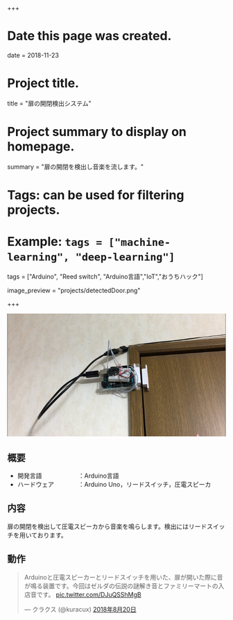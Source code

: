 +++
# Date this page was created.
date = 2018-11-23

# Project title.
title = "扉の開閉検出システム"

# Project summary to display on homepage.
summary = "扉の開閉を検出し音楽を流します。"

# Tags: can be used for filtering projects.
# Example: `tags = ["machine-learning", "deep-learning"]`
tags = ["Arduino", "Reed switch", "Arduino言語","IoT","おうちハック"]

image_preview = "projects/detectedDoor.png"

+++

![This is a image](../../img/projects/detectedDoor.png)

## 概要

- 開発言語　　　　　　：Arduino言語
- ハードウェア　　　　：Arduino Uno，リードスイッチ，圧電スピーカ

## 内容
扉の開閉を検出して圧電スピーカから音楽を鳴らします。検出にはリードスイッチを用いております。

## 動作
<blockquote class="twitter-tweet" data-lang="ja"><p lang="ja" dir="ltr">Arduinoと圧電スピーカーとリードスイッチを用いた、扉が開いた際に音が鳴る装置です。今回はゼルダの伝説の謎解き音とファミリーマートの入店音です。 <a href="https://t.co/DJuQSShMgB">pic.twitter.com/DJuQSShMgB</a></p>&mdash; クラクス (@kuracux) <a href="https://twitter.com/kuracux/status/1031510744754413568?ref_src=twsrc%5Etfw">2018年8月20日</a></blockquote>
<script async src="https://platform.twitter.com/widgets.js" charset="utf-8"></script>
